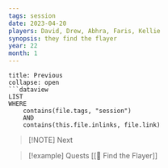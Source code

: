 ```yaml
---
tags: session
date: 2023-04-20
players: David, Drew, Abhra, Faris, Kellie
synopsis: they find the flayer
year: 22
month: 1
---
```

```ad-done
title: Previous
collapse: open
```dataview
LIST
WHERE 
	contains(file.tags, "session")
	AND
	contains(this.file.inlinks, file.link)
```

> [!NOTE] Next
> 

> [!example] Quests
> [[📜 Find the Flayer]]


